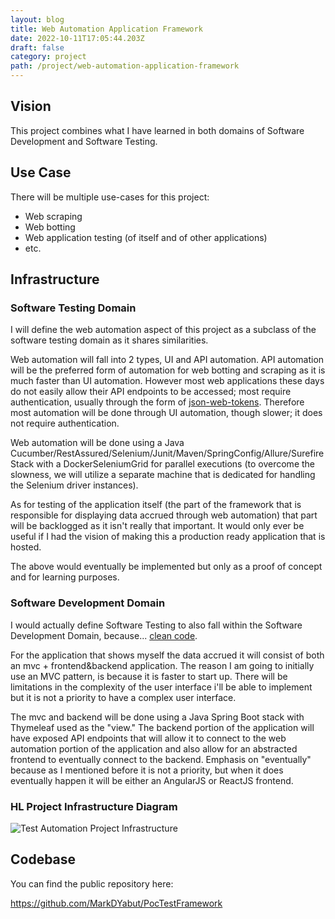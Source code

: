 ```yaml
---
layout: blog
title: Web Automation Application Framework
date: 2022-10-11T17:05:44.203Z
draft: false
category: project
path: /project/web-automation-application-framework
---
```

## V﻿ision

T﻿his project combines what I have learned in both domains of Software Development and Software Testing.

## U﻿se Case

T﻿here will be multiple use-cases for this project:

* W﻿eb scraping
* W﻿eb botting
* W﻿eb application testing (of itself and of other applications)
* e﻿tc.

## Infrastructure

### S﻿oftware Testing Domain

I﻿ will define the web automation aspect of this project as a subclass of the software testing domain as it shares  similarities. 

W﻿eb automation will fall into 2 types, UI and API automation. API automation will be the preferred form of automation for web botting and scraping as it is much faster than UI automation. However most web applications these days do not easily allow their API endpoints to be accessed; most require authentication, usually through the form of [json-web-tokens](https://auth0.com/docs/secure/tokens/json-web-tokens). Therefore most automation will be done through UI automation, though slower; it does not require authentication.

W﻿eb automation will be done using a Java Cucumber/RestAssured/Selenium/Junit/Maven/SpringConfig/Allure/Surefire Stack with a DockerSeleniumGrid for parallel executions (to overcome the slowness, we will utilize a separate machine that is dedicated for handling the Selenium driver instances).

A﻿s for testing of the application itself (the part of the framework that is responsible for displaying data accrued through web automation) that part will be backlogged as it isn't really that important. It would only ever be useful if I had the vision of making this a production ready application that is hosted.

T﻿he above would eventually be implemented but only as a proof of concept and for learning purposes. 

### Software Development Domain

I﻿ would actually define Software Testing to also fall within the Software Development Domain, because... [clean code](https://gist.github.com/wojteklu/73c6914cc446146b8b533c0988cf8d29).

F﻿or the application that shows myself the data accrued it will consist of both an mvc + frontend&backend application. The reason I am going to initially use an MVC pattern, is because it is faster to start up. There will be limitations in the complexity of the user interface i'll be able to implement but it is not a priority to have a complex user interface.

The mvc and backend will be done using a Java Spring Boot stack with Thymeleaf used as the "view." The backend portion of the application will have exposed API endpoints that will allow it to connect to the web automation portion of the application and also allow for an abstracted frontend to eventually connect to the backend. Emphasis on "eventually" because as I mentioned before it is not a priority, but when it does eventually happen it will be either an AngularJS or ReactJS frontend.

### HL P﻿roject Infrastructure Diagram

![Test Automation Project Infrastructure](/img/testautomationproject.png "Test Automation Project Infrastructure")

## C﻿odebase

Y﻿ou can find the public repository here:

<https://github.com/MarkDYabut/PocTestFramework>